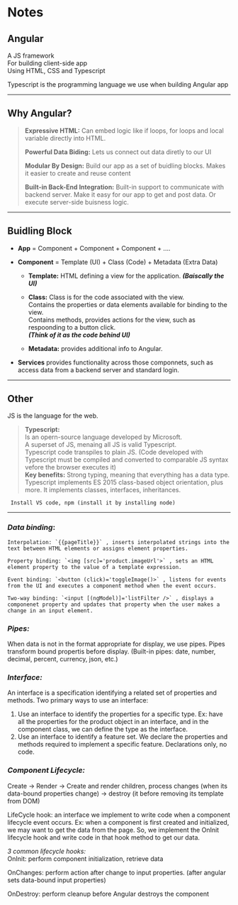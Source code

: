 # Notes

## Angular
A JS framework<br/>
For building client-side app<br/>
Using HTML, CSS and Typescript<br/>

Typescript is the programming language we use when building Angular app

---
## Why Angular?

> **Expressive HTML:** Can embed logic like if loops, for loops and local variable directly into HTML.
>
> **Powerful Data Biding:** Lets us connect out data diretly to our UI
>
> **Modular By Design:** Build our app as a set of buidling blocks. Makes it easier to create and reuse content
>
> **Built-in Back-End Integration:** Built-in support to communicate with backend server. Make it easy for our app to get and post data. Or execute server-side buisness logic.

---
## Buidling Block
- **App** = Component + Component + Component + ....<br/>

- **Component** = Template (UI) + Class (Code) + Metadata (Extra Data)
    - **Template:** HTML defining a view for the application. ***(Baiscally the UI)***

    - **Class:** Class is for the code associated with the view.<br/>
        Contains the properties or data elements available for binding to the view.<br/>
        Contains methods, provides actions for the view, such as respoonding to a button click.<br/>
        ***(Think of it as the code behind UI)***

    - **Metadata:** provides additional info to Angular.

- **Services** provides functionality across those componnets, such as access data from a backend server and standard login.

---
## Other
JS is the language for the web.

> **Typescript:**<br/>
    Is an opern-source language developed by Microsoft.<br/>
    A superset of JS, menaing all JS is valid Typescript.<br/>
    Typescript code transpiles to plain JS. (Code developed with Typescript must be compiled and converted to comparable JS syntax vefore the browser executes it)<br/>
    **Key benefits:** Strong typing, meaning that everything has a data type.<br/>
    Typescript implements ES 2015 class-based object orientation, plus more. It implements classes, interfaces, inheritances.

``` Install VS code, npm (install it by installing node)```

---
### *Data binding*:<br/>

    Interpolation: `{{pageTitle}}` , inserts interpolated strings into the text between HTML elements or assigns element properties.

    Property binding: `<img [src]='product.imageUrl'>` , sets an HTML element property to the value of a template expression.

    Event binding: `<button (click)='toggleImage()>` , listens for events from the UI and executes a component method when the event occurs.

    Two-way binding: `<input [(ngModel)]='listFilter />` , displays a componenet property and updates that property when the user makes a change in an input element.


### *Pipes:* 
When data is not in the format appropriate for display, we use pipes. Pipes transform bound propertis before display. (Built-in pipes: date, number, decimal, percent, currency, json, etc.)

### *Interface:*
An interface is a specification identifying a related set of properties and methods. 
Two primary ways to use an interface: 
1. Use an interface to identify the properties for a specific type. Ex: have all the properties for the product object in an interface, and in the component class, we can define the type as the interface.
2. Use an interface to identify a feature set. We declare the properties and methods required to implement a specific feature. Declarations only, no code.


### *Component Lifecycle:*
Create -> Render -> Create and render children, process changes (when its data-bound properties change) -> destroy (it before removing its template from DOM)

LifeCycle hook: an interface we implement to write code when a component lifecycle event occurs.
Ex: when a component is first created and initialized, we may want to get the data from the page. 
So, we implement the OnInit lifecycle hook and write code in that hook method to get our data.

*3 common lifecycle hooks:*<br/>
OnInit: perform component initialization, retrieve data

OnChanges: perform action after change to input properties. (after angular sets data-bound input properties)

OnDestroy: perform cleanup before Angular destroys the component